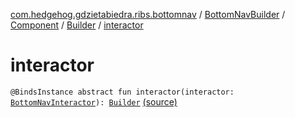 [com.hedgehog.gdzietabiedra.ribs.bottomnav](../../../index.md) / [BottomNavBuilder](../../index.md) / [Component](../index.md) / [Builder](index.md) / [interactor](./interactor.md)

# interactor

`@BindsInstance abstract fun interactor(interactor: `[`BottomNavInteractor`](../../../-bottom-nav-interactor/index.md)`): `[`Builder`](index.md) [(source)](https://github.com/asvid/GdzieTaBiedra/tree/master/app/src/main/java/com/hedgehog/gdzietabiedra/ribs/bottomnav/BottomNavBuilder.kt#L79)
